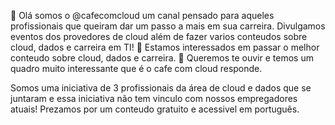 👋 Olá somos o @cafecomcloud um canal pensado para aqueles profissionais que queiram dar um passo a mais em sua carreira. Divulgamos eventos dos provedores de cloud além de fazer varios conteudos sobre cloud, dados e carreira em TI!
👀 Estamos interessados em passar o melhor conteudo sobre cloud, dados e carreira.
🌱 Queremos te ouvir e temos um quadro muito interessante que é o cafe com cloud responde.

Somos uma iniciativa de 3 profissionais da área de cloud e dados que se juntaram e essa iniciativa não tem vinculo com nossos empregadores atuais! Prezamos por um conteudo gratuito e acessivel em português.
